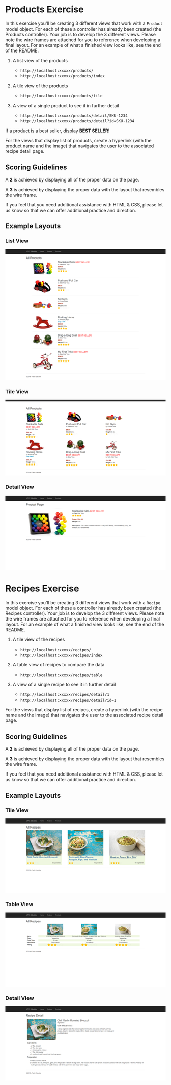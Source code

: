 # Products Exercise

In this exercise you'll be creating 3 different views that work with a `Product` model object. For each of these a controller has already been created (the Products controller). Your job is to develop the 3 different views. Please note the wire frames are attached for you to reference when developing a final layout. For an example of what a finished view looks like, see the end of the README.

1. A list view of the products
    - `http://localhost:xxxxx/products/`
    - `http://localhost:xxxxx/products/index`

1. A tile view of the products
    - `http://localhost:xxxxx/products/tile`

1. A view of a single product to see it in further detail
    - `http://localhost:xxxxx/products/detail/SKU-1234`
    - `http://localhost:xxxxx/products/detail?id=SKU-1234`
        

If a product is a best seller, display **BEST SELLER!**

For the views that display list of products, create a hyperlink (with the product name and the image) that navigates the user to the associated recipe detail page.

## Scoring Guidelines

A **2** is achieved by displaying all of the proper data on the page.

A **3** is achieved by displaying the proper data with the layout that resembles the wire frame.

If you feel that you need additional assistance with HTML & CSS, please let us know so that we can offer additional practice and direction.


## Example Layouts

### List View

![List View](examples/product-list.png)

### Tile View

![Table View](examples/product-tile.png)

### Detail View

![Detail View](examples/product-detail.png)

# Recipes Exercise

In this exercise you'll be creating 3 different views that work with a `Recipe` model object. For each of these a controller has already been created (the Recipes controller). Your job is to develop the 3 different views. Please note the wire frames are attached for you to reference when developing a final layout. For an example of what a finished view looks like, see the end of the README.

1. A tile view of the recipes
    - `http://localhost:xxxxx/recipes/`
    - `http://localhost:xxxxx/recipes/index`

1. A table view of recipes to compare the data
    - `http://localhost:xxxxx/recipes/table`

1. A view of a single recipe to see it in further detail
    - `http://localhost:xxxxx/recipes/detail/1`
    - `http://localhost:xxxxx/recipes/detail?id=1`
        

For the views that display list of recipes, create a hyperlink (with the recipe name and the image) that navigates the user to the associated recipe detail page.


## Scoring Guidelines

A **2** is achieved by displaying all of the proper data on the page.

A **3** is achieved by displaying the proper data with the layout that resembles the wire frame.

If you feel that you need additional assistance with HTML & CSS, please let us know so that we can offer additional practice and direction.


## Example Layouts

### Tile View

![Tile View](examples/recipe-tiles.png)

### Table View

![Table View](examples/recipe-table.png)

### Detail View

![Detail View](examples/recipe-detail.png)